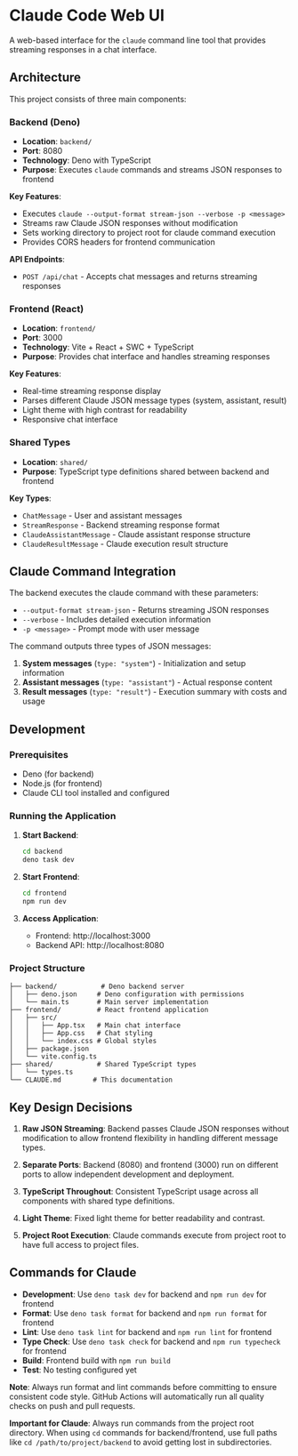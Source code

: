 # Claude Code Web UI

A web-based interface for the `claude` command line tool that provides streaming responses in a chat interface.

## Architecture

This project consists of three main components:

### Backend (Deno)
- **Location**: `backend/`
- **Port**: 8080
- **Technology**: Deno with TypeScript
- **Purpose**: Executes `claude` commands and streams JSON responses to frontend

**Key Features**:
- Executes `claude --output-format stream-json --verbose -p <message>`
- Streams raw Claude JSON responses without modification
- Sets working directory to project root for claude command execution
- Provides CORS headers for frontend communication

**API Endpoints**:
- `POST /api/chat` - Accepts chat messages and returns streaming responses

### Frontend (React)
- **Location**: `frontend/`
- **Port**: 3000
- **Technology**: Vite + React + SWC + TypeScript
- **Purpose**: Provides chat interface and handles streaming responses

**Key Features**:
- Real-time streaming response display
- Parses different Claude JSON message types (system, assistant, result)
- Light theme with high contrast for readability
- Responsive chat interface

### Shared Types
- **Location**: `shared/`
- **Purpose**: TypeScript type definitions shared between backend and frontend

**Key Types**:
- `ChatMessage` - User and assistant messages
- `StreamResponse` - Backend streaming response format
- `ClaudeAssistantMessage` - Claude assistant response structure
- `ClaudeResultMessage` - Claude execution result structure

## Claude Command Integration

The backend executes the claude command with these parameters:
- `--output-format stream-json` - Returns streaming JSON responses
- `--verbose` - Includes detailed execution information
- `-p <message>` - Prompt mode with user message

The command outputs three types of JSON messages:
1. **System messages** (`type: "system"`) - Initialization and setup information
2. **Assistant messages** (`type: "assistant"`) - Actual response content
3. **Result messages** (`type: "result"`) - Execution summary with costs and usage

## Development

### Prerequisites
- Deno (for backend)
- Node.js (for frontend)
- Claude CLI tool installed and configured

### Running the Application

1. **Start Backend**:
   ```bash
   cd backend
   deno task dev
   ```

2. **Start Frontend**:
   ```bash
   cd frontend
   npm run dev
   ```

3. **Access Application**:
   - Frontend: http://localhost:3000
   - Backend API: http://localhost:8080

### Project Structure
```
├── backend/           # Deno backend server
│   ├── deno.json     # Deno configuration with permissions
│   └── main.ts       # Main server implementation
├── frontend/         # React frontend application
│   ├── src/
│   │   ├── App.tsx   # Main chat interface
│   │   ├── App.css   # Chat styling
│   │   └── index.css # Global styles
│   ├── package.json
│   └── vite.config.ts
├── shared/           # Shared TypeScript types
│   └── types.ts
└── CLAUDE.md        # This documentation
```

## Key Design Decisions

1. **Raw JSON Streaming**: Backend passes Claude JSON responses without modification to allow frontend flexibility in handling different message types.

2. **Separate Ports**: Backend (8080) and frontend (3000) run on different ports to allow independent development and deployment.

3. **TypeScript Throughout**: Consistent TypeScript usage across all components with shared type definitions.

4. **Light Theme**: Fixed light theme for better readability and contrast.

5. **Project Root Execution**: Claude commands execute from project root to have full access to project files.

## Commands for Claude

- **Development**: Use `deno task dev` for backend and `npm run dev` for frontend
- **Format**: Use `deno task format` for backend and `npm run format` for frontend
- **Lint**: Use `deno task lint` for backend and `npm run lint` for frontend
- **Type Check**: Use `deno task check` for backend and `npm run typecheck` for frontend
- **Build**: Frontend build with `npm run build`
- **Test**: No testing configured yet

**Note**: Always run format and lint commands before committing to ensure consistent code style. GitHub Actions will automatically run all quality checks on push and pull requests.

**Important for Claude**: Always run commands from the project root directory. When using `cd` commands for backend/frontend, use full paths like `cd /path/to/project/backend` to avoid getting lost in subdirectories.
